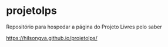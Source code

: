 # projetolps

Repositório para hospedar a página do Projeto Livres pelo saber

https://hilsongva.github.io/projetolps/

